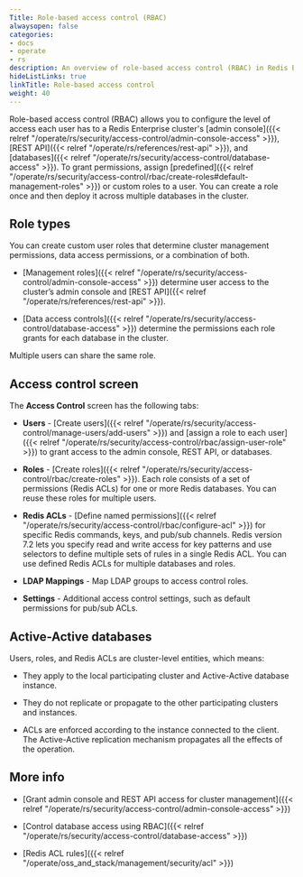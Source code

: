 ```yaml
---
Title: Role-based access control (RBAC)
alwaysopen: false
categories:
- docs
- operate
- rs
description: An overview of role-based access control (RBAC) in Redis Enterprise Software.
hideListLinks: true
linkTitle: Role-based access control
weight: 40
---
```


Role-based access control (RBAC) allows you to configure the level of access each user has to a Redis Enterprise cluster's [admin console]({{< relref "/operate/rs/security/access-control/admin-console-access" >}}), [REST API]({{< relref "/operate/rs/references/rest-api" >}}), and [databases]({{< relref "/operate/rs/security/access-control/database-access" >}}). To grant permissions, assign [predefined]({{< relref "/operate/rs/security/access-control/rbac/create-roles#default-management-roles" >}}) or custom roles to a user. You can create a role once and then deploy it across multiple databases in the cluster.

## Role types

You can create custom user roles that determine cluster management permissions, data access permissions, or a combination of both.

- [Management roles]({{< relref "/operate/rs/security/access-control/admin-console-access" >}}) determine user access to the cluster’s admin console and [REST API]({{< relref "/operate/rs/references/rest-api" >}}).

- [Data access controls]({{< relref "/operate/rs/security/access-control/database-access" >}}) determine the permissions each role grants for each database in the cluster.

Multiple users can share the same role.

## Access control screen

The **Access Control** screen has the following tabs:

- **Users** - [Create users]({{< relref "/operate/rs/security/access-control/manage-users/add-users" >}}) and [assign a role to each user]({{< relref "/operate/rs/security/access-control/rbac/assign-user-role" >}}) to grant access to the admin console, REST API, or databases.

- **Roles** - [Create roles]({{< relref "/operate/rs/security/access-control/rbac/create-roles" >}}). Each role consists of a set of permissions (Redis ACLs) for one or more Redis databases. You can reuse these roles for multiple users.

- **Redis ACLs** - [Define named permissions]({{< relref "/operate/rs/security/access-control/rbac/configure-acl" >}}) for specific Redis commands, keys, and pub/sub channels. Redis version 7.2 lets you specify read and write access for key patterns and use selectors to define multiple sets of rules in a single Redis ACL. You can use defined Redis ACLs for multiple databases and roles.

- **LDAP Mappings** - Map LDAP groups to access control roles.

- **Settings** - Additional access control settings, such as default permissions for pub/sub ACLs.

## Active-Active databases

Users, roles, and Redis ACLs are cluster-level entities, which means:

- They apply to the local participating cluster and Active-Active database instance.

- They do not replicate or propagate to the other participating clusters and instances.

- ACLs are enforced according to the instance connected to the client. The Active-Active replication mechanism propagates all the effects of the operation.

## More info

- [Grant admin console and REST API access for cluster management]({{< relref "/operate/rs/security/access-control/admin-console-access" >}})

- [Control database access using RBAC]({{< relref "/operate/rs/security/access-control/database-access" >}})

- [Redis ACL rules]({{< relref "/operate/oss_and_stack/management/security/acl" >}})
